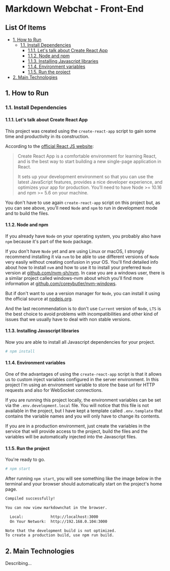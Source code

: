 # Markdown Webchat - Front-End

## List Of Items

- [1. How to Run](#1-how-to-run)
  - [1.1. Install Dependencies](#11-install-dependencies)
    - [1.1.1. Let's talk about Create React App](#111-lets-talk-about-create-react-app)
    - [1.1.2. Node and npm](#112-node-and-npm)
    - [1.1.3. Installing Javascript libraries](#113-installing-javascript-libraries)
    - [1.1.4. Environment variables](#114-environment-variables)
    - [1.1.5. Run the project](#115-run-the-project)
- [2. Main Technologies](#2-main-technologies)


## 1. How to Run

### 1.1. Install Dependencies

#### 1.1.1. Let's talk about Create React App

This project was created using the `create-react-app` script to gain some time and productivity in its construction.

According to the [official React JS website](https://reactjs.org/docs/create-a-new-react-app.html#create-react-app):

> Create React App is a comfortable environment for learning React, and is the best way to start building a new single-page application in React.
>
> It sets up your development environment so that you can use the latest JavaScript features, provides a nice developer experience, and optimizes your app for production. You’ll need to have Node >= 10.16 and npm >= 5.6 on your machine.

You don't have to use again `create-react-app` script on this project but, as you can see above, you'll need `Node` and `npm` to run in development mode and to build the files.

#### 1.1.2. Node and npm

If you already have `Node` on your operating system, you probably also have `npm` because it's part of the `Node` package.

If you don't have `Node` yet and are using Linux or macOS, I strongly recommend installing it via `nvm` to be able to use different versions of `Node` very easily without creating confusion in your OS. You'll find detailed info about how to install `nvm` and how to use it to install your preferred `Node` version at [github.com/nvm-sh/nvm](https://github.com/nvm-sh/nvm). In case you are a windows user, there is a similar project called windows-nvm about which you'll find more information at [github.com/coreybutler/nvm-windows](https://github.com/coreybutler/nvm-windows).

But if don't want to use a version manager for `Node`, you can install it using the official source at [nodejs.org](https://nodejs.org/).

And the last recommendation is to don't use `Current` version of `Node`, `LTS` is the best choice to avoid problems with incompatibilities and other kind of issues that we usually have to deal with non stable versions.

#### 1.1.3. Installing Javascript libraries

Now you are able to install all Javascript dependencies for your project.

```bash
# npm install
```

#### 1.1.4. Environment variables

One of the advantages of using the `create-react-app` script is that it allows us to custom inject variables configured in the server environment. In this project I'm using an environment variable to store the base url for HTTP requests and also for WebSocket connections.

If you are running this project locally, the environment variables can be set via the `.env.development.local` file. You will notice that this file is not available in the project, but I have kept a template called `.env.template` that contains the variable names and you will only have to change its contents.

If you are in a production environment, just create the variables in the service that will provide access to the project, build the files and the variables will be automatically injected into the Javascript files.

#### 1.1.5. Run the project

You're ready to go.

```bash
# npm start
```

After running `npm start`, you will see something like the image below in the terminal and your browser should automatically start on the project's home page.

```bash
Compiled successfully!

You can now view markdownchat in the browser.

  Local:            http://localhost:3000
  On Your Network:  http://192.168.0.104:3000

Note that the development build is not optimized.
To create a production build, use npm run build.
```

## 2. Main Technologies

Describing...
